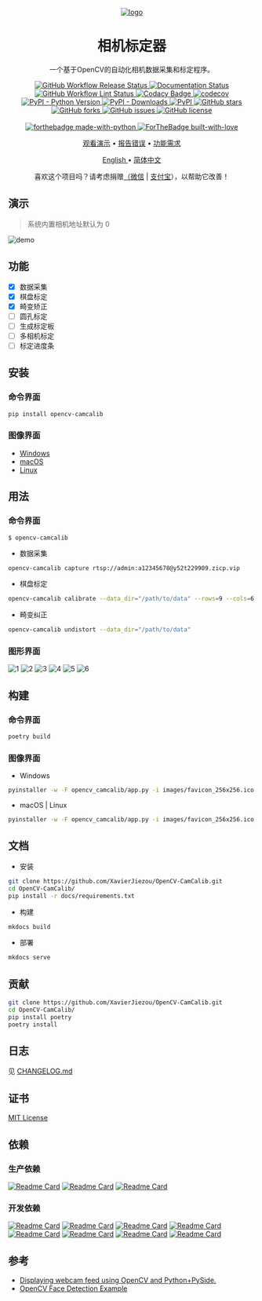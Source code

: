 <p align="center">
    <a href="https://pixelied.com/editor/design/62d95249afecc1406f2037a9"><img alt="logo" src="https://raw.githubusercontent.com/XavierJiezou/OpenCV-CamCalib/main/images/favicon_256x256.svg" /></a>
<h1 align="center">相机标定器</h1>
<p align="center">一个基于OpenCV的自动化相机数据采集和标定程序。
</p>
</p>
<p align="center">
    <a href="https://github.com/XavierJiezou/OpenCV-CamCalib/actions?query=workflow:Release">
        <img src="https://github.com/XavierJiezou/OpenCV-CamCalib/workflows/Release/badge.svg"
            alt="GitHub Workflow Release Status" />
    </a>
    <a href='https://opencv-camera-calibration.readthedocs.io/zh/latest/?badge=latest'>
        <img src='https://readthedocs.org/projects/opencv-camera-calibration/badge/?version=latest' alt='Documentation Status' />
    </a>
    <a href="https://github.com/XavierJiezou/OpenCV-CamCalib/actions?query=workflow:Lint">
        <img src="https://github.com/XavierJiezou/LitMNIST/workflows/Lint/badge.svg"
            alt="GitHub Workflow Lint Status" />
    <a
        href="https://www.codacy.com/gh/XavierJiezou/OpenCV-CamCalib/dashboard?utm_source=github.com&amp;utm_medium=referral&amp;utm_content=XavierJiezou/OpenCV-CamCalib&amp;utm_campaign=Badge_Grade">
        <img src="https://app.codacy.com/project/badge/Grade/c2f85c8d6b8a4892b40059703f087eab" alt="Codacy Badge">
    </a>
    <a href="https://codecov.io/gh/XavierJiezou/OpenCV-CamCalib">
        <img src="https://codecov.io/gh/XavierJiezou/OpenCV-CamCalib/branch/main/graph/badge.svg?token=QpCLcUGoYx" alt="codecov">
    </a>
    <a href="https://pypi.org/project/OpenCV-CamCalib/">
        <img src="https://img.shields.io/pypi/pyversions/OpenCV-CamCalib" alt="PyPI - Python Version">
    </a>
    <a href="https://pypistats.org/packages/OpenCV-CamCalib">
        <img src="https://img.shields.io/pypi/dm/OpenCV-CamCalib" alt="PyPI - Downloads">
    </a>
    <a href="https://pypi.org/project/OpenCV-CamCalib/">
        <img src="https://img.shields.io/pypi/v/OpenCV-CamCalib" alt="PyPI">
    </a>
    <a href="https://github.com/XavierJiezou/OpenCV-CamCalib/stargazers">
        <img src="https://img.shields.io/github/stars/XavierJiezou/OpenCV-CamCalib" alt="GitHub stars">
    </a>
    <a href="https://github.com/XavierJiezou/OpenCV-CamCalib/network">
        <img src="https://img.shields.io/github/forks/XavierJiezou/OpenCV-CamCalib" alt="GitHub forks">
    </a>
    <a href="https://github.com/XavierJiezou/OpenCV-CamCalib/issues">
        <img src="https://img.shields.io/github/issues/XavierJiezou/OpenCV-CamCalib" alt="GitHub issues">
    </a>
    <a href="https://github.com/XavierJiezou/OpenCV-CamCalib/blob/main/LICENSE">
        <img src="https://img.shields.io/github/license/XavierJiezou/OpenCV-CamCalib" alt="GitHub license">
    </a>
    <br />
    <br />
    <a href="https://www.python.org/">
        <img src="http://ForTheBadge.com/images/badges/made-with-python.svg" alt="forthebadge made-with-python">
    </a>
    <a href="https://github.com/XavierJiezou">
        <img src="http://ForTheBadge.com/images/badges/built-with-love.svg" alt="ForTheBadge built-with-love">
    </a>
</p>
<p align="center">
    <a href="#演示">观看演示</a>
    •
    <a href="https://github.com/xavierjiezou/OpenCV-CamCalib/issues/new">报告错误</a>
    •
    <a href="https://github.com/xavierjiezou/OpenCV-CamCalib/issues/new">功能需求</a>
  </p>
  <p align="center">
    <a href="/docs/README.en.md">English </a>
    •
    <a href="/docs/README.cn.md">简体中文</a>
</p>
<p align="center">喜欢这个项目吗？请考虑捐赠<a href="https://paypal.me/xavierjiezou?country.x=C2&locale.x=zh_XC">（<a
            href="https://raw.githubusercontent.com/XavierJiezou/OpenCV-CamCalib/main/images/wechat.jpg">微信</a> | <a
            href="https://raw.githubusercontent.com/XavierJiezou/OpenCV-CamCalib/main/images/alipay.jpg">支付宝</a>）</a>，以帮助它改善！</p>

## 演示

> 系统内置相机地址默认为 0

![demo](https://cdn.delivr.net/gh/XavierJiezou/OpenCV-CamCalib@main/images/demo_compressed.gif)

## 功能

- [x] 数据采集
- [x] 棋盘标定
- [x] 畸变矫正
- [ ] 圆孔标定
- [ ] 生成标定板
- [ ] 多相机标定
- [ ] 标定进度条

## 安装

### 命令界面

```bash
pip install opencv-camcalib
```

### 图像界面

- [Windows](https://github.com/XavierJiezou/OpenCV-CamCalib/releases/download/0.1.3/opencv-camcalib-0.1.3.exe)
- [macOS](https://github.com/XavierJiezou/OpenCV-CamCalib/releases/download/0.1.3/opencv-camcalib-0.1.3.dmg)
- [Linux](https://github.com/XavierJiezou/OpenCV-CamCalib/releases/download/0.1.3/opencv-camcalib-0.1.3.AppImage)

## 用法

### 命令界面

`$ opencv-camcalib`

- 数据采集

```bash
opencv-camcalib capture rtsp://admin:a12345678@y52t229909.zicp.vip
```

- 棋盘标定

```bash
opencv-camcalib calibrate --data_dir="/path/to/data" --rows=9 --cols=6
```

- 畸变纠正

```bash
opencv-camcalib undistort --data_dir="/path/to/data"
```

### 图形界面

![1](/images/gui/1_main_window.png)
![2](/images/gui/2_chessboard_calibration.png)
![3](/images/gui/3_distortion_correction.png)
![4](/images/gui/4_screenshot_setting.png)
![5](/images/gui/5_data_collection.png)
![6](/images/gui/6_about_us.png)

## 构建

### 命令界面

```bash
poetry build
```

### 图像界面

- Windows

```bash
pyinstaller -w -F opencv_camcalib/app.py -i images/favicon_256x256.ico --add-data "images/favicon_256x256.ico;images"
```

- macOS | Linux

```bash
pyinstaller -w -F opencv_camcalib/app.py -i images/favicon_256x256.ico --add-data "images/favicon_256x256.ico:images"
```

## 文档

- 安装

```bash
git clone https://github.com/XavierJiezou/OpenCV-CamCalib.git
cd OpenCV-CamCalib/
pip install -r docs/requirements.txt
```

- 构建

```bash
mkdocs build
```

- 部署

```bash
mkdocs serve
```

## 贡献

```bash
git clone https://github.com/XavierJiezou/OpenCV-CamCalib.git
cd OpenCV-CamCalib/
pip install poetry
poetry install
```

## 日志

见 [CHANGELOG.md](/CHANGELOG.md)

## 证书

[MIT License](/LICENSE)

## 依赖

### 生产依赖

[![Readme Card](https://github-readme-stats.vercel.app/api/pin/?username=psf&repo=requests)](https://github.com/psf/requests)
[![Readme Card](https://github-readme-stats.vercel.app/api/pin/?username=Textualize&repo=rich)](https://github.com/Textualize/rich)
[![Readme Card](https://github-readme-stats.vercel.app/api/pin/?username=google&repo=python-fire)](https://github.com/google/python-fire)

### 开发依赖

[![Readme Card](https://github-readme-stats.vercel.app/api/pin/?username=python-poetry&repo=poetry)](https://github.com/python-poetry/poetry)
[![Readme Card](https://github-readme-stats.vercel.app/api/pin/?username=pytest-dev&repo=pytest)](https://github.com/pytest-dev/pytest)
[![Readme Card](https://github-readme-stats.vercel.app/api/pin/?username=pytest-dev&repo=pytest-cov)](https://github.com/pytest-dev/pytest-cov)
[![Readme Card](https://github-readme-stats.vercel.app/api/pin/?username=pre-commit&repo=pre-commit)](https://github.com/pre-commit/pre-commit)
[![Readme Card](https://github-readme-stats.vercel.app/api/pin/?username=PyCQA&repo=flake8)](https://github.com/PyCQA/flake8)
[![Readme Card](https://github-readme-stats.vercel.app/api/pin/?username=PyCQA&repo=pylint)](https://github.com/PyCQA/pylint)
[![Readme Card](https://github-readme-stats.vercel.app/api/pin/?username=psf&repo=black)](https://github.com/psf/black)
[![Readme Card](https://github-readme-stats.vercel.app/api/pin/?username=uiri&repo=toml)](https://github.com/uiri/toml)

## 参考

- [Displaying webcam feed using OpenCV and Python+PySide.](https://gist.github.com/bsdnoobz/8464000)
- [OpenCV Face Detection Example](https://doc.qt.io/qtforpython/examples/example_external__opencv.html)
